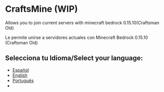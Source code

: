 # CraftsMine (WIP)
Allows you to join current servers with minecraft bedrock 0.15.10(Craftsman Old)

Le permite unirse a servidores actuales con Minecraft Bedrock 0.15.10 (Craftsman Old)

## Selecciona tu Idioma/Select your language:
  - [Español]()
  - [English]()
  - [Português]()
  - []()
